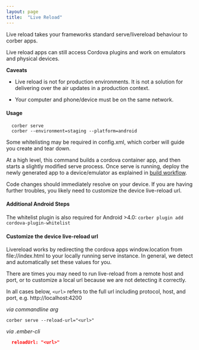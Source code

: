 ```yaml
---
layout: page
title:  "Live Reload"
---
```


Live reload takes your frameworks standard serve/livereload behaviour to corber apps.

Live reload apps can still access Cordova plugins and work on emulators and physical devices.

**Caveats**

- Live reload is not for production environments. It is not a solution for delivering over the air updates in a production context.

- Your computer and phone/device must be on the same network.

#### Usage

```
  corber serve
  corber --environment=staging --platform=android
```

Some whitelisting may be required in config.xml, which corber will guide you create and tear down.

At a high level, this command builds a cordova container app, and then starts a slightly modified serve process.
Once serve is running, deploy the newly generated app to a device/emulator as explained in [build workflow](/pages/workflow/building).

Code changes should immediately resolve on your device. If you are having further troubles, you likely need to customize the device live-reload url.

#### Additional Android Steps

The whitelist plugin is also required for Android >4.0:
`corber plugin add cordova-plugin-whitelist`

#### Customize the device live-reload url

Livereload works by redirecting the cordova apps window.location from file://index.html to your locally running serve instance.
In general, we detect and automatically set these values for you.

There are times you may need to run live-reload from a remote host and port, or to customize a local url because we are not detecting it correctly.

In all cases below, `<url>` refers to the full url including protocol,
host, and port, e.g. http://localhost:4200


*via commandline arg*

```cli
corber serve --reload-url="<url>"
```

*via .ember-cli*

```json
  reloadUrl: "<url>"
```
